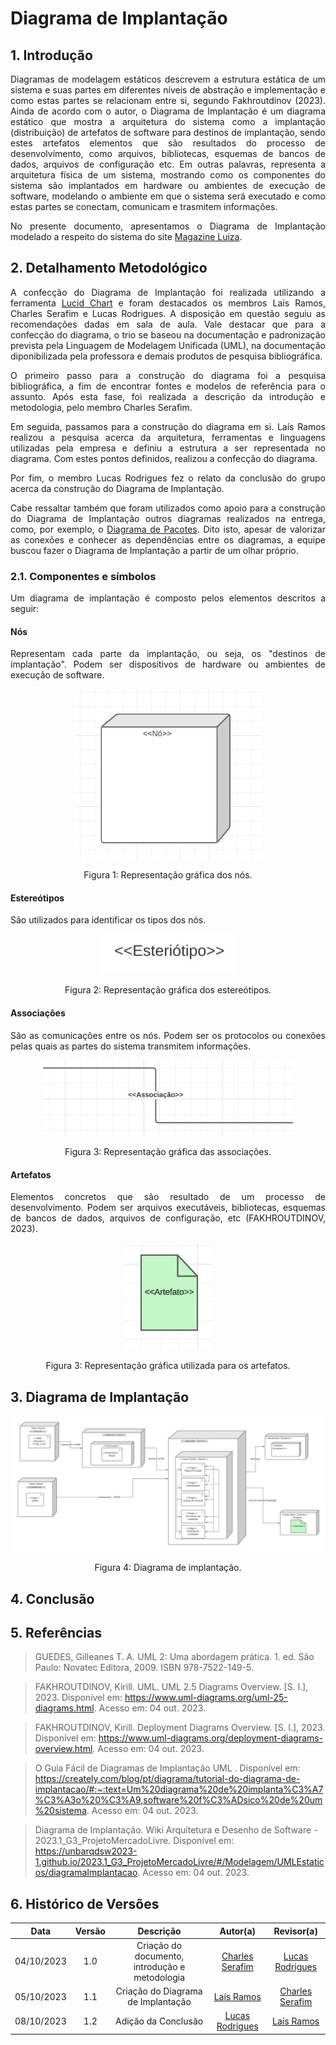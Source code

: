 # Diagrama de Implantação


## 1. Introdução

<p align="justify">
Diagramas de modelagem estáticos descrevem a estrutura estática de um sistema e suas partes em diferentes níveis de abstração e implementação e como estas partes se relacionam entre si, segundo Fakhroutdinov (2023). Ainda de acordo com o autor, o Diagrama de Implantação é um diagrama estático que mostra a arquitetura do sistema como a implantação (distribuição) de artefatos de software para destinos de implantação, sendo estes artefatos elementos que são resultados do processo de desenvolvimento, como arquivos, bibliotecas, esquemas de bancos de dados, arquivos de configuração etc. Em outras palavras, representa a arquitetura física de um sistema, mostrando como os componentes do sistema são implantados em hardware ou ambientes de execução de software, modelando o ambiente em que o sistema será executado e como estas partes se conectam, comunicam e trasmitem informações.
<p>

<p align="justify">
No presente documento, apresentamos o Diagrama de Implantação modelado a respeito do sistema do site <a href="magazineluiza.com.br/">Magazine Luiza</a>.
<p>


## 2. Detalhamento Metodológico

<p align="justify">
A confecção do Diagrama de Implantação foi realizada utilizando a ferramenta <a href="https://www.lucidchart.com/pages/pt">Lucid Chart</a> e foram destacados os membros Laís Ramos, Charles Serafim e Lucas Rodrigues. A disposição em questão seguiu as recomendações dadas em sala de aula. Vale destacar que para a confecção do diagrama, o trio se baseou na documentação e padronização prevista pela Linguagem de Modelagem Unificada (UML), na documentação diponibilizada pela professora e demais produtos de pesquisa bibliográfica.
</p>

<p align="justify">
O primeiro passo para a construção do diagrama foi a pesquisa bibliográfica, a fim de encontrar fontes e modelos de referência para o assunto. Após esta fase, foi realizada a descrição da introdução e metodologia, pelo membro Charles Serafim.
</p>

<p align="justify">
Em seguida, passamos para a construção do diagrama em si. Laís Ramos realizou a pesquisa acerca da arquitetura, ferramentas e linguagens utilizadas pela empresa e definiu a estrutura a ser representada no diagrama. Com estes pontos definidos, realizou a confecção do diagrama.
</p>

<p align="justify">
Por fim, o membro Lucas Rodrigues fez o relato da conclusão do grupo acerca da construção do Diagrama de Implantação.
</p>

<p align="justify">
Cabe ressaltar também que foram utilizados como apoio para a construção do Diagrama de Implantação outros diagramas realizados na entrega, como, por exemplo, o <a href="https://unbarqdsw2023-2.github.io/2023.2_G8_ProjetoMagazineLuiza/#/./Modelagem/2.1.1.2.DiagramaPacotes">Diagrama de Pacotes</a>. Dito isto, apesar de valorizar as conexões e conhecer as dependências entre os diagramas, a equipe buscou fazer o Diagrama de Implantação a partir de um olhar próprio.
</p>


### 2.1. Componentes e símbolos

<p align="justify">
Um diagrama de implantação é composto pelos elementos descritos a seguir:
</p>

#### Nós

<p align="justify">
Representam cada parte da implantação, ou seja, os "destinos de implantação". Podem ser dispositivos de hardware ou ambientes de execução de software.
</p>

<div align="center"><img src="https://raw.githubusercontent.com/UnBArqDsw2023-2/2023.2_G8_ProjetoMagazineLuiza/main/docs/Assets/Modelagem/DiagramaImplantacao/no.png" width="300"></div>
<p style="text-align: center">Figura 1: Representação gráfica dos nós.</p> 

#### Estereótipos

<p align="justify">
São utilizados para identificar os tipos dos nós.
</p>

<div align="center"><img src="https://raw.githubusercontent.com/UnBArqDsw2023-2/2023.2_G8_ProjetoMagazineLuiza/main/docs/Assets/Modelagem/DiagramaImplantacao/esteriotipo.jpg"></div>
<p style="text-align: center">Figura 2: Representação gráfica dos estereótipos.</p>

#### Associações

<p align="justify">
São as comunicações entre os nós. Podem ser os protocolos ou conexões pelas quais as partes do sistema transmitem informações.
</p>

<div align="center"><img src="https://raw.githubusercontent.com/UnBArqDsw2023-2/2023.2_G8_ProjetoMagazineLuiza/main/docs/Assets/Modelagem/DiagramaImplantacao/associacao.png" width="400"></div>
<p style="text-align: center">Figura 3: Representação gráfica das associações.</p>

#### Artefatos

<p align="justify">
Elementos concretos que são resultado de um processo de desenvolvimento. Podem ser arquivos executáveis, bibliotecas, esquemas de bancos de dados, arquivos de configuração, etc (FAKHROUTDINOV, 2023).
</p>

<div align="center"><img src="https://raw.githubusercontent.com/UnBArqDsw2023-2/2023.2_G8_ProjetoMagazineLuiza/main/docs/Assets/Modelagem/DiagramaImplantacao/artefato.png"></div>
<p style="text-align: center">Figura 3: Representação gráfica utilizada para os artefatos.</p>


## 3. Diagrama de Implantação
<div align="center"><img src="https://raw.githubusercontent.com/UnBArqDsw2023-2/2023.2_G8_ProjetoMagazineLuiza/main/docs/Assets/Modelagem/DiagramaImplantacao/diagrama.jpg"></div>
<p style="text-align: center">Figura 4: Diagrama de implantação. </p>


## 4. Conclusão

## 5. Referências

> GUEDES, Gilleanes T. A. UML 2: Uma abordagem prática. 1. ed. São Paulo: Novatec Editora, 2009. ISBN 978-7522-149-5.

> FAKHROUTDINOV, Kirill. UML. UML 2.5 Diagrams Overview. [S. l.], 2023. Disponível em: https://www.uml-diagrams.org/uml-25-diagrams.html. Acesso em: 04 out. 2023.

> FAKHROUTDINOV, Kirill. Deployment Diagrams Overview. [S. l.], 2023. Disponível em: https://www.uml-diagrams.org/deployment-diagrams-overview.html. Acesso em: 04 out. 2023.

> O Guia Fácil de Diagramas de Implantação UML . Disponível em: https://creately.com/blog/pt/diagrama/tutorial-do-diagrama-de-implantacao/#:~:text=Um%20diagrama%20de%20implanta%C3%A7%C3%A3o%20%C3%A9,software%20f%C3%ADsico%20de%20um%20sistema. Acesso em: 04 out. 2023.

> Diagrama de Implantação. Wiki Arquitetura e Desenho de Software - 2023.1_G3_ProjetoMercadoLivre. Disponível em: https://unbarqdsw2023-1.github.io/2023.1_G3_ProjetoMercadoLivre/#/Modelagem/UMLEstaticos/diagramaImplantacao. Acesso em: 04 out. 2023.


## 6. Histórico de Versões

| Data       | Versão | Descrição                                      | Autor(a)                                              | Revisor(a)                                            |
| :--------: | :----: | :--------------------------------------------: | :---------------------------------------------------: | :---------------------------------------------------: |
| 04/10/2023 | 1.0    | Criação do documento, introdução e metodologia | [Charles Serafim](https://github.com/charles-serafim) | [Lucas Rodrigues](https://github.com/lucascard)       |
| 05/10/2023 | 1.1    | Criação do Diagrama de Implantação             | [Laís Ramos](https://github.com/laisramos123)         | [Charles Serafim](https://github.com/charles-serafim) |
| 08/10/2023 | 1.2    | Adição da Conclusão                            | [Lucas Rodrigues](https://github.com/lucascard)       | [Laís Ramos](https://github.com/laisramos123)         |

